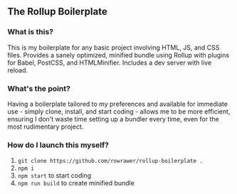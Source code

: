 ## The Rollup Boilerplate

### What is this?

This is my boilerplate for any basic project involving HTML, JS, and CSS files. Provides a sanely optimized, minified bundle using Rollup with plugins for Babel, PostCSS, and HTMLMinifier. Includes a dev server with live reload.

### What's the point?

Having a boilerplate tailored to my preferences and available for immediate use - simply clone, install, and start coding - allows me to be more efficient, ensuring I don't waste time setting up a bundler every time, even for the most rudimentary project.

### How do I launch this myself?

1. `git clone https://github.com/rowrawer/rollup-boilerplate .`
2. `npm i`
3. `npm start` to start coding
4. `npm run build` to create minified bundle